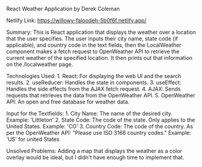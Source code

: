 React Weather Application by Derek Coleman

Netlify Link: https://willowy-faloodeh-5b0f6f.netlify.app/

Summary: This is React application that displays the weather over a location that the user specifies. The user inputs their city name, state code (if applicable), and country code in the text fields, then the LocalWeather component makes a fetch request to OpenWeather API to retrieve the current weather of the specified location. It then prints out that information on the /localweather page.

Technologies Used: 1. React: For displaying the web UI and the search results.
                   2. useReducer: Handles the state in components.
                   3. useEffect: Handles the side effects from the AJAX fetch request.
                   4. AJAX: Sends requests that retrieves the data from the OpenWeather API.
                   5. OpenWeather API: An open and free database for weather data.

Input for the Textfields: 1. City Name: The name of the desired city. Example: 'Littleton'
                          2. State Code: The code of the state. Only applies to the United States. Example: 'CO'
                          3. Country Code: The code of the country. As per the OpenWeather API: "Please use ISO 3166 country codes." Example: 'US' for united States

Unsolved Problems: Adding a map that displays the weather as a color overlay would be ideal, but I didn't have enough time to implement that. 
